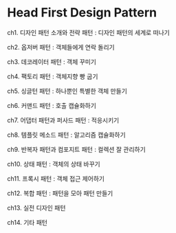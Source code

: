 # Head First Design Pattern

ch1. 디자인 패턴 소개와 전략 패턴 : 디자인 패턴의 세계로 떠나기

ch2. 옵저버 패턴 : 객체들에게 연락 돌리기

ch3. 데코레이터 패턴 : 객체 꾸미기

ch4. 팩토리 패턴 : 객체지향 빵 굽기

ch5. 싱글턴 패턴 : 하나뿐인 특별한 객체 만들기

ch6. 커맨드 패턴 : 호출 캡슐화하기

ch7. 어댑터 패턴과 퍼사드 패턴 : 적응시키기

ch8. 템플릿 메소드 패턴 : 알고리즘 캡슐화하기

ch9. 반복자 패턴과 컴포지트 패턴 : 컬렉션 잘 관리하기

ch10. 상태 패턴 : 객체의 상태 바꾸기

ch11. 프록시 패턴 : 객체 접근 제어하기

ch12. 복합 패턴 : 패턴을 모아 패턴 만들기

ch13. 실전 디자인 패턴

ch14. 기타 패턴

